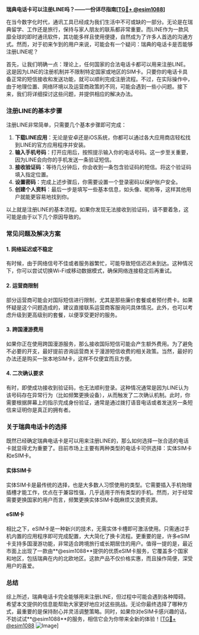 **瑞典电话卡可以注册LINE吗？——一份详尽指南[[TG💪+ @esim1088](https://t.me/s/esim1088)]**

在当今数字化时代，通讯工具已经成为我们生活中不可或缺的一部分。无论是在瑞典留学、工作还是旅行，保持与家人朋友的联系都非常重要。而LINE作为一款风靡全球的即时通讯软件，其功能多样且使用便捷，自然成为了许多人首选的沟通方式。然而，对于初来乍到的用户来说，可能会有一个疑问：瑞典的电话卡是否能够注册LINE呢？

首先，让我们明确一点：理论上，任何国家的合法电话卡都可以用来注册LINE。这是因为LINE的注册机制并不限制特定国家或地区的SIM卡。只要你的电话卡具备正常的短信接收和发送功能，就可以顺利完成注册流程。不过，在实际操作中，由于地理位置、网络环境以及运营商政策的不同，可能会遇到一些小问题。接下来，我们将详细探讨这些问题，并提供相应的解决办法。

### 注册LINE的基本步骤

注册LINE非常简单，只需要几个基本步骤即可完成：

1. **下载LINE应用**：无论是安卓还是iOS系统，你都可以通过各大应用商店轻松找到LINE的官方应用程序并安装。
2. **输入手机号码**：打开应用后，按照提示输入你的电话号码。这一步至关重要，因为LINE会向你的手机发送一条验证短信。
3. **接收验证码**：等待几分钟后，你会收到一条包含验证码的短信。将这个验证码填入指定位置。
4. **设置密码**：完成上述步骤后，你需要设置一个登录密码以保护账户安全。
5. **创建个人资料**：最后一步是填写一些基本信息，如头像、昵称等，这样其他用户就能更容易地找到你。

以上就是注册LINE的基本流程。如果你发现无法接收到验证码，请不要着急，这可能是由于以下几个原因导致的。

### 常见问题及解决方案

#### 1. 网络延迟或不稳定
有时候，由于网络信号不佳或者服务器繁忙，可能导致短信迟迟未到达。这种情况下，你可以尝试切换Wi-Fi或移动数据模式，确保网络连接稳定后再重试。

#### 2. 运营商限制
部分运营商可能会对国际短信进行限制，尤其是那些廉价套餐或者预付费卡。如果怀疑是这个问题造成的，建议直接联系运营商客服询问具体情况。此外，也可以考虑升级到更高级别的套餐，以便享受更好的服务。

#### 3. 跨国漫游费用
如果你正在使用跨国漫游服务，那么接收国际短信可能会产生额外费用。为了避免不必要的开支，最好提前咨询运营商关于漫游短信收费的相关政策。当然，最好的办法还是购买一张本地SIM卡，这样不仅便宜而且方便。

#### 4. 二次确认要求
有时，即使成功接收到验证码，也无法顺利登录。这种情况通常是因为LINE认为该号码存在异常行为（比如频繁更换设备），从而触发了二次确认机制。此时，你需要根据屏幕上的指示完成身份验证，通常是通过拨打语音电话或者发送另一条短信来证明你是真正的拥有者。

### 关于瑞典电话卡的选择

既然已经确定瑞典电话卡是可以用来注册LINE的，那么如何选择一张合适的电话卡就显得尤为重要了。目前市场上主要有两种类型的电话卡可供选择：实体SIM卡和eSIM卡。

#### 实体SIM卡
实体SIM卡是最传统的选择，也是大多数人习惯使用的类型。它需要插入手机物理插槽才能工作，优点在于兼容性强，几乎适用于所有类型的手机。然而，对于经常需要更换国家的用户而言，频繁更换实体SIM卡既麻烦又浪费资源。

#### eSIM卡
相比之下，eSIM卡是一种新兴的技术，无需实体卡槽即可激活使用。只需通过手机内置的应用程序即可完成配置，大大简化了换卡流程。更重要的是，许多eSIM卡支持多国漫游功能，非常适合跨境旅行或长期居住的用户。值得一提的是，最近市面上出现了一款由**@esim1088**提供的优质eSIM卡服务，它覆盖多个国家和地区，包括瑞典在内的北欧地区。这款产品不仅价格实惠，而且操作简便，深受用户的喜爱。

### 总结

综上所述，瑞典电话卡完全能够用来注册LINE，但过程中可能会遇到各种障碍。希望本文提供的信息能帮助大家更好地应对这些挑战。无论你最终选择了哪种方式，最重要的是保持耐心并灵活调整策略。同时，如果你对eSIM卡感兴趣的话，不妨试试**@esim1088**的服务，相信它会为你带来全新的体验！[[TG💪+ @esim1088](https://t.me/s/esim1088) ![Image](https://i.postimg.cc/4NQfJmqS/Snipaste-2025-05-13-00-14-12.png)]